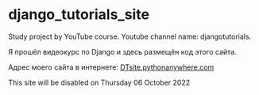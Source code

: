 # django_tutorials_site
Study project by YouTube course. Youtube channel name: djangotutorials.

Я прошёл видеокурс по Django и здесь размещён код этого сайта.

Адрес моего сайта в интернете:
<a href="https://DTsite.pythonanywhere.com">DTsite.pythonanywhere.com</a>

This site will be disabled on Thursday 06 October 2022
